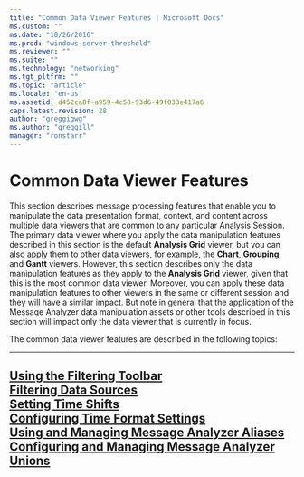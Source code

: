 ```yaml
---
title: "Common Data Viewer Features | Microsoft Docs"
ms.custom: ""
ms.date: "10/26/2016"
ms.prod: "windows-server-threshold"
ms.reviewer: ""
ms.suite: ""
ms.technology: "networking"
ms.tgt_pltfrm: ""
ms.topic: "article"
ms.locale: "en-us"
ms.assetid: d452ca8f-a959-4c58-93d6-49f033e417a6
caps.latest.revision: 28
author: "greggigwg"
ms.author: "greggill"
manager: "ronstarr"
---
```

# Common Data Viewer Features
This section describes message processing features that enable you to manipulate the data presentation format, context, and content across multiple data viewers that are common to any particular Analysis Session. The primary data viewer where you apply the data manipulation features described in this section is the default **Analysis Grid** viewer, but you can also apply them to other data viewers, for example, the **Chart**, **Grouping**, and **Gantt** viewers. However, this section describes only the data manipulation features as they apply to the **Analysis Grid** viewer, given that this is the most common data viewer. Moreover, you can apply these data manipulation features to other viewers in the same or different session and they will have a similar impact. But note in general that the application of the Message Analyzer data manipulation assets or other tools described in this section will impact only the data viewer that is currently in focus.  
  
 The common data viewer features are described in the following topics:  
  
---  
  
 [Using the Filtering Toolbar](using-the-filtering-toolbar.md)   
 [Filtering Data Sources](filtering-data-sources.md)   
 [Setting Time Shifts](setting-time-shifts.md)   
 [Configuring Time Format Settings](configuring-time-format-settings.md)   
 [Using and Managing Message Analyzer Aliases](using-and-managing-message-analyzer-aliases.md)   
 [Configuring and Managing Message Analyzer Unions](configuring-and-managing-message-analyzer-unions.md)   
---